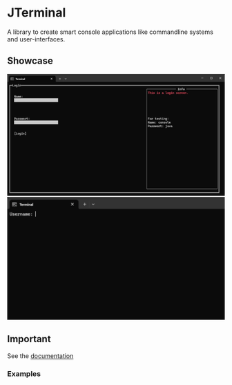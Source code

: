 # JTerminal
A library to create smart console applications like commandline systems and user-interfaces.

## Showcase

<img src="./docs/Writerside/images/preview_ui.gif" alt="ui preview" width="700"/>
<img src="./docs/Writerside/images/preview_cli.gif" alt="cli preview" width="700"/>

## Important

See the [documentation](www.google.com)

### Examples
